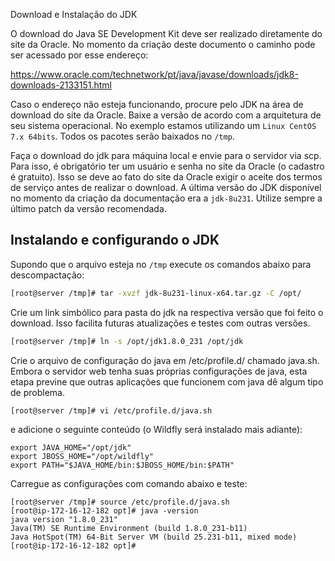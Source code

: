 Download e Instalação do JDK

O download do Java SE Development Kit deve ser realizado diretamente do site da Oracle. No momento da criação deste documento o caminho pode ser acessado por esse endereço:

https://www.oracle.com/technetwork/pt/java/javase/downloads/jdk8-downloads-2133151.html

Caso o endereço não esteja funcionando, procure pelo JDK na área de download do site da Oracle. Baixe a versão de acordo com a arquitetura de seu sistema operacional. No exemplo estamos utilizando um `Linux CentOS 7.x 64bits`. Todos os pacotes serão baixados no `/tmp`.

Faça o download do jdk para máquina local e envie para o servidor via scp. Para isso, é obrigatório ter um usuário e senha no site da Oracle (o cadastro é gratuito). Isso se deve ao fato do site da Oracle exigir o aceite dos termos de serviço antes de realizar o download. A última versão do JDK disponível no momento da criação da documentação era a `jdk-8u231`. Utilize sempre a último patch da versão recomendada.

## Instalando e configurando o JDK

Supondo que o arquivo esteja no `/tmp` execute os comandos abaixo para descompactação:

``` bash
[root@server /tmp]# tar -xvzf jdk-8u231-linux-x64.tar.gz -C /opt/
```
Crie um link simbólico para pasta do jdk na respectiva versão que foi feito o download. Isso facilita futuras atualizações e testes com outras versões.

``` bash
[root@server /tmp]# ln -s /opt/jdk1.8.0_231 /opt/jdk
```

Crie o arquivo de configuração do java em /etc/profile.d/ chamado java.sh. Embora o servidor web tenha suas próprias configurações de java, esta etapa previne que outras aplicações que funcionem com java dê algum tipo de problema.

``` bash
[root@server /tmp]# vi /etc/profile.d/java.sh
```

e adicione o seguinte conteúdo (o Wildfly será instalado mais adiante):

``` shell
export JAVA_HOME="/opt/jdk"
export JBOSS_HOME="/opt/wildfly"
export PATH="$JAVA_HOME/bin:$JBOSS_HOME/bin:$PATH"
```
Carregue as configurações com comando abaixo e teste:

``` shell
[root@server /tmp]# source /etc/profile.d/java.sh
[root@ip-172-16-12-182 opt]# java -version
java version "1.8.0_231"
Java(TM) SE Runtime Environment (build 1.8.0_231-b11)
Java HotSpot(TM) 64-Bit Server VM (build 25.231-b11, mixed mode)
[root@ip-172-16-12-182 opt]#
```
